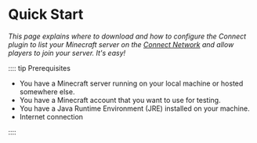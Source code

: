 # Quick Start

_This page explains where to download and how to configure the Connect plugin to list your Minecraft
server on the [Connect Network](/guide/#the-connect-network) and allow players to join your server.
It's easy!_


:::: tip Prerequisites 

- You have a Minecraft server running on your local machine or hosted somewhere else.
- You have a Minecraft account that you want to use for testing.
- You have a Java Runtime Environment (JRE) installed on your machine.
- Internet connection

::::

<!--@include: ./downloads.md-->

<!--@include: ./joining.md-->
